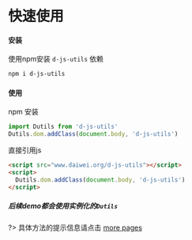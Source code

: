 # 快速使用
#### 安装
使用npm安装 `d-js-utils` 依赖
```bash
npm i d-js-utils
```
#### 使用
npm 安装
```js
import Dutils from 'd-js-utils'
Dutils.dom.addClass(document.body, 'd-js-utils')
```
直接引用js
```html
<script src="www.daiwei.org/d-js-utils"></script>
<script>
  Dutils.dom.addClass(document.body, 'd-js-utils')
</script>
```

##### 后续demo都会使用实例化的`Dutils`

?> 具体方法的提示信息请点击 [more pages](./../lib/_dom.md)